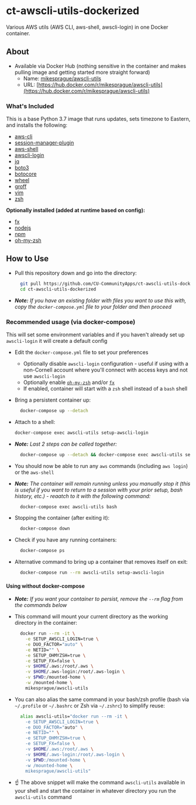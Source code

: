 # ct-awscli-utils-dockerized

Various AWS utils (AWS CLI, aws-shell, awscli-login) in one Docker container.

## About

- Available via Docker Hub (nothing sensitive in the container and makes pulling image and getting started more straight forward)
  - Name: [mikesprague/awscli-utils](https://hub.docker.com/r/mikesprague/awscli-utils)
  - URL: [https://hub.docker.com/r/mikesprague/awscli-utils](https://hub.docker.com/r/mikesprague/awscli-utils)

### What's Included

This is a base Python 3.7 image that runs updates, sets timezone to Eastern,
and installs the following:

- [aws-cli](https://aws.amazon.com/cli/)
- [session-manager-plugin](https://docs.aws.amazon.com/systems-manager/latest/userguide/session-manager-working-with-install-plugin.html)
- [aws-shell](https://github.com/awslabs/aws-shell)
- [awscli-login](https://github.com/techservicesillinois/awscli-login)
- [jq](https://stedolan.github.io/jq/)
- [boto3](https://github.com/boto/boto3)
- [botocore](https://github.com/boto/botocore)
- [wheel](https://github.com/pypa/wheel)
- [groff](https://www.gnu.org/software/groff/)
- [vim](https://www.vim.org/)
- [zsh](https://www.zsh.org/)

**Optionally installed (added at runtime based on config):**

- [fx](https://github.com/antonmedv/fx)
- [nodejs](https://nodejs.org/)
- [npm](https://github.com/npm/cli)
- [oh-my-zsh](https://ohmyz.sh/)

## How to Use

- Pull this repository down and go into the directory:

  ```bash
    git pull https://github.com/CU-CommunityApps/ct-awscli-utils-dockerized.git
    cd ct-awscli-utils-dockerized
  ```

- _**Note:** If you have an existing folder with files you want to use this with, copy the `docker-compose.yml` file to your folder and then proceed_

### Recommended usage (via docker-compose)

This will set some environment variables and if you haven't already set up `awscli-login` it will create a default config

- Edit the `docker-compose.yml` file to set your preferences
  - Optionally disable `awscli-login` configuration - useful if using with a non-Cornell account where you'll connect with access keys and not use `awscli-login`
  - Optionally enable [`oh-my-zsh`](https://github.com/robbyrussell/oh-my-zsh/) and/or [`fx`](https://github.com/antonmedv/fx/)
  - If enabled, container will start with a `zsh` shell instead of a `bash` shell

- Bring a persistent container up:

  ```bash
    docker-compose up --detach
  ```

- Attach to a shell:

  ```bash
  docker-compose exec awscli-utils setup-awscli-login
  ```

- _**Note:** Last 2 steps can be called together:_

  ```bash
    docker-compose up --detach && docker-compose exec awscli-utils setup-awscli-login
  ```

- You should now be able to run any `aws` commands (including `aws login`) or the `aws-shell`

- _**Note:** The container will remain running unless you manually stop it (this is useful if you want to return to a session with your prior setup, bash history, etc.) - reaatch to it with the following command:_

  ```bash
    docker-compose exec awscli-utils bash
  ```

- Stopping the container (after exiting it):

  ```bash
    docker-compose down
  ```

- Check if you have any running containers:

  ```bash
    docker-compose ps
  ```

- Alternative command to bring up a container that removes itself on exit:

  ```bash
    docker-compose run --rm awscli-utils setup-awscli-login
  ```

#### Using without docker-compose

- _**Note:** If you want your container to persist, remove the `--rm` flag from the commands below_

- This command will mount your current directory as the working directory in the container:

  ```bash
    docker run --rm -it \
      -e SETUP_AWSCLI_LOGIN=true \
      -e DUO_FACTOR="auto" \
      -e NETID="" \
      -e SETUP_OHMYZSH=true \
      -e SETUP_FX=false \
      -v $HOME/.aws:/root/.aws \
      -v $HOME/.aws-login:/root/.aws-login \
      -v $PWD:/mounted-home \
      -w /mounted-home \
      mikesprague/awscli-utils
  ```

- You can also alias the same command in your bash/zsh profile (bash via `~/.profile` or `~/.bashrc` or Zsh via `~/.zshrc`) to simplify reuse:

  ```bash
    alias awscli-utils="docker run --rm -it \
      -e SETUP_AWSCLI_LOGIN=true \
      -e DUO_FACTOR="auto" \
      -e NETID="" \
      -e SETUP_OHMYZSH=true \
      -e SETUP_FX=false \
      -v $HOME/.aws:/root/.aws \
      -v $HOME/.aws-login:/root/.aws-login \
      -v $PWD:/mounted-home \
      -w /mounted-home \
      mikesprague/awscli-utils"
  ```

- :point_up: The above snippet will make the command `awscli-utils` available in your shell and start the container in whatever directory you run the `awscli-utils` command
